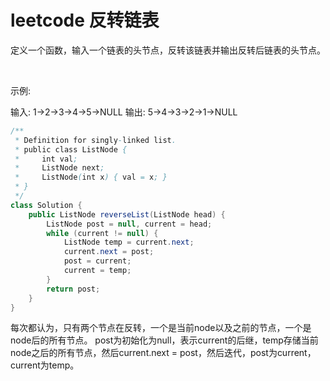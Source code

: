 # leetcode 反转链表

定义一个函数，输入一个链表的头节点，反转该链表并输出反转后链表的头节点。

 

示例:

输入: 1->2->3->4->5->NULL
输出: 5->4->3->2->1->NULL


```java
/**
 * Definition for singly-linked list.
 * public class ListNode {
 *     int val;
 *     ListNode next;
 *     ListNode(int x) { val = x; }
 * }
 */
class Solution {
    public ListNode reverseList(ListNode head) {
        ListNode post = null, current = head;
        while (current != null) {
            ListNode temp = current.next;
            current.next = post;
            post = current;
            current = temp;
        }
        return post;
    }
}
```

每次都认为，只有两个节点在反转，一个是当前node以及之前的节点，一个是node后的所有节点。
post为初始化为null，表示current的后继，temp存储当前node之后的所有节点，然后current.next = post，然后迭代，post为current，current为temp。